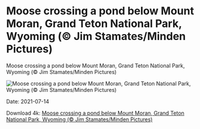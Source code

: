 # Moose crossing a pond below Mount Moran, Grand Teton National Park, Wyoming (© Jim Stamates/Minden Pictures)

Moose crossing a pond below Mount Moran, Grand Teton National Park, Wyoming (© Jim Stamates/Minden Pictures)

![Moose crossing a pond below Mount Moran, Grand Teton National Park, Wyoming (© Jim Stamates/Minden Pictures)](https://bing.com/th?id=OHR.MooseVelvet_EN-US7292213302_UHD.jpg&w=1024&h=576)

Date: 2021-07-14

Download 4k: [Moose crossing a pond below Mount Moran, Grand Teton National Park, Wyoming (© Jim Stamates/Minden Pictures)](https://bing.com/th?id=OHR.MooseVelvet_EN-US7292213302_UHD.jpg)

